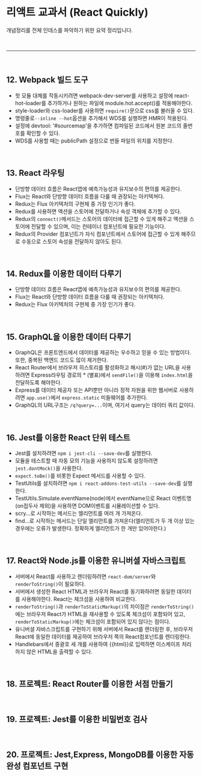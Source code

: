 # 리액트 교과서 (React Quickly)
개념정리를 전체 인데스를 파악하기 위한 요약 정리입니다.

<br>
<hr>
<br>

## 12. Webpack 빌드 도구
- 핫 모듈 대체를 작동시키려면 webpack-dev-server를 사용하고 설정에 react-hot-loader를 추가하거나 원하는 파일에 module.hot.accept()를 적용해야한다.
- style-loader와 css-loader를 사용하면 `require()`문으로 css를 불러올 수 있다.
- 명령줄로` --inline --hot `옵션을 추가해서 WDS를 실행하면 HMR이 적용된다.
- 설정에 devtool: '#sourcemap'을 추가하면 컴파일된 코드에서 원본 코드의 줄번호를 확인할 수 있다.
- WDS를 사용할 때는 publicPath 설정으로 번들 파일의 위치를 지정한다.

<br>

## 13. React 라우팅
- 단방향 데이터 흐름은 React앱에 예측가능성과 유지보수의 편의를 제공한다.
- Flux는 React와 단방향 데이터 흐름을 다룰 때 권장되는 아키텍쳐다.
- Redux는 Flux 아키텍처의 구현체 중 가장 인기가 좋다.
- Redux를 사용하면 액션을 스토어에 전달하거나 속성 객체에 추가할 수 있다.
- Redux의 `connect()`메서드는 스토어의 데이터에 접근할 수 있게 해주고 액션을 스토어에 전달할 수 있으며, 이는 컨테이너 컴포넌트에 필요한 기능이다.
- Redux의 Provider 컴포넌트가 자식 컴포넌트에서 스토어에 접근할 수 있게 해주므로 수동으로 스토어 속성을 전달하지 않아도 된다.
<br>

## 14. Redux를 이용한 데이터 다루기
- 단방향 데이터 흐름은 React앱에 예측가능성과 유지보수의 편의를 제공한다.
- Flux는 React와 단방향 데이터 흐름을 다룰 때 권장되는 아키텍처다.
- Redux는 Flux 아키텍처의 구현체 중 가장 인기가 좋다.

<br>

## 15. GraphQL을 이용한 데이터 다루기
- GraphQL은 프론트엔드에서 데이터를 제공하는 우수하고 믿을 수 있는 방법이다. 또한, 중복된 백엔드 코드도 많이 제거한다.
- React Router에서 브라우저 히스토리를 활성화하고 해시(#)가 없는 URL을 사용하려면 Express라우팅 경로의 * (별표)에서 `sendFile()`을 이용해 `index.html`을 전달하도록 해야한다.
- Express를 데이터 제공자 또는 API뿐만 아니라 정적 자원을 위한 웹서버로 사용하려면 `app.use()`에서 `express.static` 미들웨어를 추가한다.
- GraphQL의 URL구조는 `/q?query=...`이며, 여기서 query는 데이터 쿼리 값이다.

<br>

## 16. Jest를 이용한 React 단위 테스트
- Jest를 설치하려면 `npm i jest-cli --save-dev`를 실행한다.
- 모듈을 테스트할 때 자동 모의 기능을 사용하지 않도록 설정하려면 `jest.dontMock()`을 사용한다.
- `expect.toBe()`를 비롯한 Expect 메서드를 사용할 수 있다.
- TestUtils를 설치하려면 `npm i react-addons-test-utils --save-dev`를 실행한다.
- TestUtils.Simulate.eventName(node)에서 eventName으로 React 이벤트명(on접두사 제외)을 사용하면 DOM이벤트를 시뮬레이션할 수 있다.
- scry...로 시작하는 메서드는 엘리먼트를 여러 개 가져온다.
- find...로 시작하는 메서드는 단일 엘리먼트를 가져온다(엘리먼트가 두 개 이상 있는 경우에는 오류가 발생한다. 정확하게 엘리먼트가 한 개만 있어야한다.)
<br>

## 17. React와 Node.js를 이용한 유니버셜 자바스크립트
- 서버에서 React를 사용하고 렌더링하려면 `react-dom/server`와 `renderToString()`이 필요하다.
- 서버에서 생성한 React HTML과 브라우저 React를 동기화하려면 동일한 데이터를 사용해야한다. React는 체크섬을 사용하여 비교한다.
- `renderToString()`과 `renderToStaticMarkup()`의 차이점은 `renderToString()`에는 브라우저 React가 HTML을 재사용할 수 있도록 체크섬이 포함되어 있고, `renderToStaticMarkup()`에는 체크섬이 포함되어 있지 않다는 점이다.
- 유니버셜 자바스크립트를 구현하기 위해 서버에서 React를 렌더링한 후, 브라우저 React에 동일한 데이터를 제공하여 브라우저 쪽의 React컴포넌트를 렌더링한다.
- Handlebars에서 중괄호 세 개를 사용하여 {{html}}로 입력하면 이스케이프 처리하지 않은 HTML을 출력할 수 있다.
<br>

## 18. 프로젝트: React Router를 이용한 서점 만들기

<br>

## 19. 프로젝트: Jest를 이용한 비밀번호 검사

<br>

## 20. 프로젝트: Jest,Express, MongoDB를 이용한 자동완성 컴포넌트 구현

<br>
